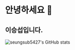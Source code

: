 # 안녕하세요 👋
## 이승섭입니다.

![seungsub5427's GitHub stats](https://github-readme-stats.vercel.app/api?username=seungsub5427&show_icons=true&theme=radical)

<!--
**seungsub5427/seungsub5427** is a ✨ _special_ ✨ repository because its `README.md` (this file) appears on your GitHub profile.

Here are some ideas to get you started:

- 🔭 I’m currently working on ...
- 🌱 I’m currently learning ...
- 👯 I’m looking to collaborate on ...
- 🤔 I’m looking for help with ...
- 💬 Ask me about ...
- 📫 How to reach me: ...
- 😄 Pronouns: ...
- ⚡ Fun fact: ...
-->
